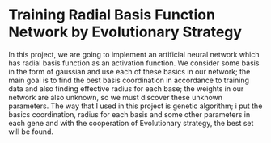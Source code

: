 <h1>Training Radial Basis Function Network by Evolutionary Strategy</h1>
<p> In this project, we are going to implement an artificial neural network which has radial basis function as an activation function. We consider some basis in the form of gaussian and use each of these basics in our network; the main goal is to find the best basis coordination in accordance to training data and also finding effective radius for each base; the weights in our network are also unknown, so we must discover these unknown parameters. The way that I used in this project is genetic algorithm; i put the basics coordination, radius for each basis and some other parameters in each gene and with the cooperation of Evolutionary strategy, the best set will be found.</p>
